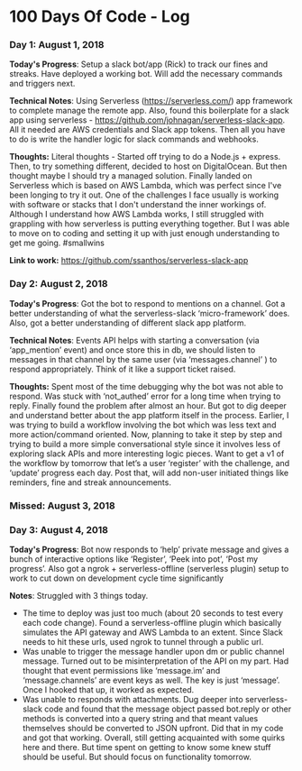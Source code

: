 # 100 Days Of Code - Log

### Day 1: August 1, 2018

**Today's Progress**: Setup a slack bot/app (Rick) to track our fines and streaks. Have deployed a working bot. Will add the necessary commands and triggers next.

**Technical Notes**: Using Serverless (https://serverless.com/) app framework to complete manage the remote app. Also, found this boilerplate for a slack app using serverless - https://github.com/johnagan/serverless-slack-app. All it needed are AWS credentials and Slack app tokens. Then all you have to do is write the handler logic for slack commands and webhooks.

**Thoughts:** Literal thoughts - Started off trying to do a Node.js + express. Then, to try something different, decided to host on DigitalOcean. But then thought maybe I should try a managed solution. Finally landed on Serverless which is based on AWS Lambda, which was perfect since I've been longing to try it out.
One of the challenges I face usually is working with software or stacks that I don't understand the inner workings of. Although I understand how AWS Lambda works, I still struggled with grappling with how serverless is putting everything together. But I was able to move on to coding and setting it up with just enough understanding to get me going. #smallwins

**Link to work:** https://github.com/ssanthos/serverless-slack-app

### Day 2: August 2, 2018

**Today's Progress**: Got the bot to respond to mentions on a channel. Got a better understanding of what the  serverless-slack ‘micro-framework’ does. Also, got a better understanding of different slack app platform.

**Technical Notes**: Events API helps with starting a conversation (via ‘app_mention’ event) and once store this in db, we should listen to messages in that channel by the same user (via ‘messages.channel’ ) to respond appropriately. Think of it like a support ticket raised.

**Thoughts:** Spent most of the time debugging why the bot was not able to respond. Was stuck with ‘not_authed’ error for a long time when trying to reply. Finally found the problem after almost an hour. But got to dig deeper and understand better about the app platform itself in the process. 
Earlier, I was trying to build a workflow involving the bot which was less text and more action/command oriented. Now, planning to take it step by step and trying to build a more simple conversational style since it involves less of exploring slack APIs and more interesting logic pieces. Want to get a v1 of the workflow by tomorrow that let’s a user ‘register’ with the challenge, and ‘update’ progress each day. Post that, will add non-user initiated things like reminders, fine and streak announcements. 

### Missed: August 3, 2018

### Day 3: August 4, 2018

**Today's Progress**: Bot now responds to ‘help’ private message and gives a bunch of interactive options like ‘Register’, ‘Peek into pot’, ‘Post my progress’. Also got a ngrok + serverless-offline (serverless plugin) setup to work to cut down on development cycle time significantly

**Notes**: Struggled with 3 things today. 
* The time to deploy was just too much (about 20 seconds to test every each code change). Found a serverless-offline plugin which basically simulates the API gateway and AWS Lambda to an extent. Since Slack needs to hit these urls, used ngrok to tunnel through a public url. 
* Was unable to trigger the message handler upon dm or public channel message. Turned out to be misinterpretation of the API on my part. Had thought that event permissions  like ‘message.im’ and ‘message.channels’ are event keys as well. The key is just ‘message’. Once I hooked that up, it worked as expected.
* Was unable to responds with attachments. Dug deeper into serverless-slack code and found that the message object passed bot.reply or other methods is converted into a query string and that meant values themselves should be converted to JSON upfront. Did that in my code and got that working.
Overall, still getting acquainted with some quirks here and there. But time spent on getting to know some knew stuff should be useful. But should focus on functionality tomorrow.

